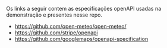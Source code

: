 Os links a seguir contem as especificações openAPI usadas na demonstração e presentes nesse repo.  
  
- https://github.com/open-meteo/open-meteo/
- https://github.com/stripe/openapi
- https://github.com/googlemaps/openapi-specification


